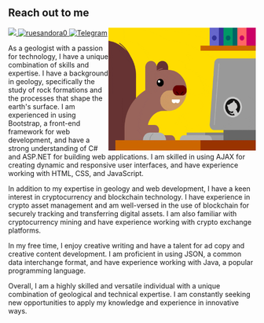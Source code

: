 ## Reach out to me

<a href="https://github.com/antonkomarev/github-profile-views-counter">
	<img src="https://komarev.com/ghpvc/?username=thecoldblooded&style=for-the-badge">
</a>
<a href="https://twitter.com/laf_lafi_acar" target="blank">
	<img src="https://img.shields.io/twitter/follow/ruesandora0?logo=twitter&style=for-the-badge" alt="ruesandora0"/>
</a>
<a href="https://t.me/nodehunter007">
	<img src="https://upload.wikimedia.org/wikipedia/commons/thumb/8/82/Telegram_logo.svg/1200px-Telegram_logo.svg.png" alt="Telegram" width="50" height="40"/>
</a>

<img src="https://github.com/thecoldblooded/Who-I-am/blob/main/giphy.gif" align="right" width="300" height="250"/>


<p text-align:justify;text-justify:inter-word;> As a geologist with a passion for technology, I have a unique combination of skills and expertise. I have a background in geology, specifically the study of rock formations and the processes that shape the earth's surface. I am experienced in using Bootstrap, a front-end framework for web development, and have a strong understanding of C# and ASP.NET for building web applications. I am skilled in using AJAX for creating dynamic and responsive user interfaces, and have experience working with HTML, CSS, and JavaScript.</p>

In addition to my expertise in geology and web development, I have a keen interest in cryptocurrency and blockchain technology. I have experience in crypto asset management and am well-versed in the use of blockchain for securely tracking and transferring digital assets. I am also familiar with cryptocurrency mining and have experience working with crypto exchange platforms.

In my free time, I enjoy creative writing and have a talent for ad copy and creative content development. I am proficient in using JSON, a common data interchange format, and have experience working with Java, a popular programming language.

Overall, I am a highly skilled and versatile individual with a unique combination of geological and technical expertise. I am constantly seeking new opportunities to apply my knowledge and experience in innovative ways.</p>
